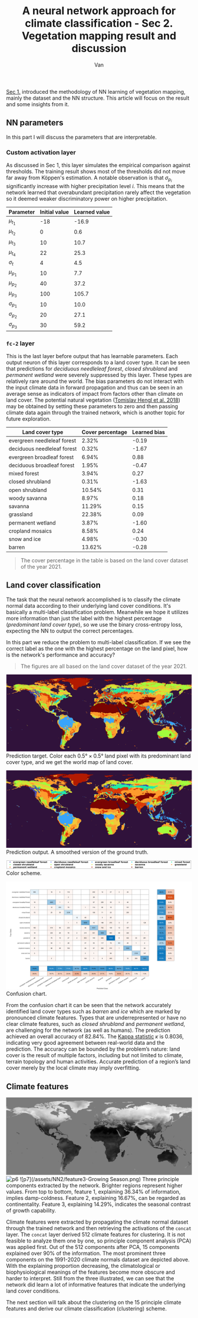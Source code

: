 ﻿---
layout: post
title: A neural network approach for climate classification - Sec 2. Vegetation mapping result and discussion
author: Van
category: climate
---

[Sec 1.](https://peace-van.github.io/climate/2023/11/08/sec1.html) introduced the methodology of NN learning of vegetation mapping, mainly the dataset and the NN structure. This article will focus on the result and some insights from it.  

## NN parameters

In this part I will discuss the parameters that are interpretable.

### Custom activation layer

As discussed in Sec 1, this layer simulates the empirical comparison against thresholds. The training result shows most of the thresholds did not move far away from Köppen's estimation. A notable observation is that $\sigma_{p_i}$ significantly increase with higher precipitation level $i$. This means that the network learned that overabundant precipitation rarely affect the vegetation so it deemed weaker discriminatory power on higher precipitation.

| Parameter      | Initial value | Learned value |
|----------------|---------------|---------------|
| $\mu_{t_1}$    | -18           | -16.9         |
| $\mu_{t_2}$    | 0             | 0.6           |
| $\mu_{t_3}$    | 10            | 10.7          |
| $\mu_{t_4}$    | 22            | 25.3          |
| $\sigma_t$     | 4             | 4.5           |
| $\mu_{p_1}$    | 10            | 7.7           |
| $\mu_{p_2}$    | 40            | 37.2          |
| $\mu_{p_3}$    | 100           | 105.7         |
| $\sigma_{p_1}$ | 10            | 10.0          |
| $\sigma_{p_2}$ | 20            | 27.1          |
| $\sigma_{p_3}$ | 30            | 59.2          |

### `fc-2` layer

This is the last layer before output that has learnable parameters. Each output neuron of this layer corresponds to a land cover type. It can be seen that predictions for *deciduous needleleaf forest*, *closed shrubland* and *permanent wetland* were severely suppressed by this layer. These types are relatively rare around the world. The bias parameters do not interact with the input climate data in forward propagation and thus can be seen in an average sense as indicators of impact from factors other than climate on land cover. The potential natural vegetation ([Tomislav Hengl et al. 2018](https://pubmed.ncbi.nlm.nih.gov/30155360/)) may be obtained by setting these parameters to zero and then passing climate data again through the trained network, which is another topic for future exploration.

| Land cover type             | Cover percentage | Learned bias |
|-----------------------------|------------------|--------------|
| evergreen needleleaf forest | 2.32%            | -0.19        |
| deciduous needleleaf forest | 0.32%            | -1.67        |
| evergreen broadleaf forest  | 6.94%            | 0.88         |
| deciduous broadleaf forest  | 1.95%            | -0.47        |
| mixed forest                | 3.94%            | 0.27         |
| closed shrubland            | 0.31%            | -1.63        |
| open shrubland              | 10.54%           | 0.31         |
| woody savanna               | 8.97%            | 0.18         |
| savanna                     | 11.29%           | 0.15         |
| grassland                   | 22.38%           | 0.09         |
| permanent wetland           | 3.87%            | -1.60        |
| cropland mosaics            | 8.58%            | 0.24         |
| snow and ice                | 4.98%            | -0.30        |
| barren                      | 13.62%           | -0.28        |

> The cover percentage in the table is based on the land cover dataset of the year 2021.

## Land cover classification

The task that the neural network accomplished is to classify the climate normal data according to their underlying land cover conditions. It's basically a multi-label classification problem. Meanwhile we hope it utilizes more information than just the label with the highest percentage (*predominant land cover type*), so we use the binary cross-entropy loss, expecting the NN to output the correct percentages. 

In this part we reduce the problem to multi-label classification. If we see the correct label as the one with the highest percentage on the land pixel, how is the network's performance and accuracy?

> The figures are all based on the land cover dataset of the year 2021. 

![p1](/assets/NN2/true_veg.png)
Prediction target. Color each $0.5° \times  0.5°$ land pixel with its predominant land cover type, and we get the world map of land cover.   

![p2](/assets/NN2/pred_veg.png)
Prediction output. A smoothed version of the ground truth.   

![p3](/assets/NN2/legend.png)
Color scheme.   

![p4](/assets/NN2/veg_conf.png)
Confusion chart.   

From the confusion chart it can be seen that the network accurately identified land cover types such as *barren* and *ice* which are marked by pronounced climate features. Types that are underrepresented or have no clear climate features, such as *closed shrubland* and *permanent wetland*, are challenging for the network (as well as humans). The prediction achieved an overall accuracy of 82.84%. The [Kappa statistic](https://www.sciencedirect.com/science/article/pii/030438009290003W) $\kappa$ is 0.8036, indicating very good agreement between real-world data and the prediction. The accuracy can be bounded by the problem’s nature: land cover is the result of multiple factors, including but not limited to climate, terrain topology and human activities. Accurate prediction of a region’s land cover merely by the local climate may imply overfitting.

## Climate features

![p5](/assets/NN2/feature1-Damp-coldness.png)
![p6](/assets/NN2/feature2-Continentality.png)
![p7](/assets/NN2/feature3-Growing Season.png)
Three principle components extracted by the network. Brighter regions represent higher values. From top to bottom, feature 1, explaining 36.34% of information, implies damp-coldness. Feature 2, explaining 16.67%, can be regarded as continentality. Feature 3, explaining 14.29%, indicates the seasonal contrast of growth capability.  

Climate features were extracted by propagating the climate normal dataset through the trained network and then retrieving the activations of the `concat` layer. The `concat` layer derived 512 climate features for clustering. It is not feasible to analyze them one by one, so principle component analysis (PCA) was applied first. Out of the 512 components after PCA, 15 components explained over 90% of the information. The most prominent three components on the 1991-2020 climate normals dataset are depicted above. With the explaining proportion decreasing, the climatological or biophysiological meanings of the features become more obscure and harder to interpret. Still from the three illustrated, we can see that the network did learn a lot of informative features that indicate the underlying land cover conditions.

The next section will talk about the clustering on the 15 principle climate features and derive our climate classification (clustering) scheme.

